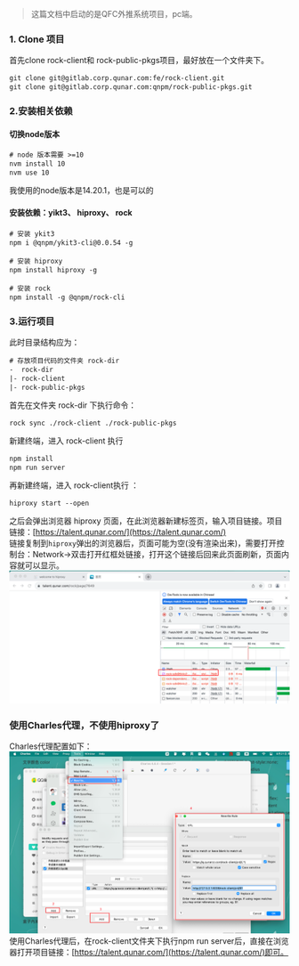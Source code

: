 > 这篇文档中启动的是QFC外推系统项目，pc端。

### 1. Clone 项目
首先clone rock-client和 rock-public-pkgs项目，最好放在一个文件夹下。
```
git clone git@gitlab.corp.qunar.com:fe/rock-client.git
git clone git@gitlab.corp.qunar.com:qnpm/rock-public-pkgs.git
```
### 2.安装相关依赖
#### 切换node版本
```
# node 版本需要 >=10
nvm install 10
nvm use 10
```
我使用的node版本是14.20.1，也是可以的
#### 安装依赖：yikt3、 hiproxy、 rock
```
# 安装 ykit3
npm i @qnpm/ykit3-cli@0.0.54 -g

# 安装 hiproxy
npm install hiproxy -g

# 安装 rock
npm install -g @qnpm/rock-cli
```
### 3.运行项目
此时目录结构应为：
```
# 存放项目代码的文件夹 rock-dir
-  rock-dir 
|- rock-client
|- rock-public-pkgs
```
首先在文件夹 rock-dir 下执行命令：
```
rock sync ./rock-client ./rock-public-pkgs
```
新建终端，进入 rock-client 执行
```
npm install
npm run server
```
再新建终端，进入 rock-client执行 ：
```
hiproxy start --open
```
之后会弹出浏览器 hiproxy 页面，在此浏览器新建标签页，输入项目链接。项目链接：[https://talent.qunar.com/](https://talent.qunar.com/)<br />链接复制到`hiproxy`弹出的浏览器后，页面可能为空(没有渲染出来)，需要打开控制台：Network->双击打开红框处链接，打开这个链接后回来此页面刷新，页面内容就可以显示。<br />![image.png](../../images/f0ac782f13610580beac3ea6ffdd757a.png)

### 使用Charles代理，不使用hiproxy了
Charles代理配置如下：<br />![image.png](../../images/1ae3002b6f6e6bab0c72eb1b3fc2bd9b.png)<br />使用Charles代理后，在rock-client文件夹下执行npm run server后，直接在浏览器打开项目链接：[https://talent.qunar.com/](https://talent.qunar.com/)即可。

